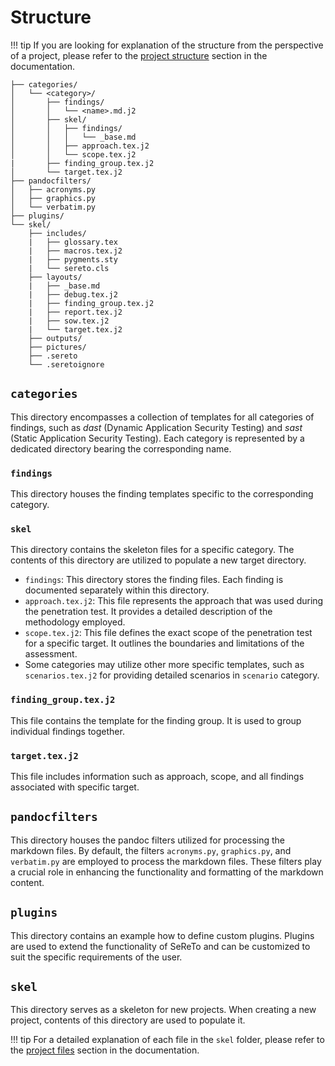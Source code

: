 # Structure

!!! tip
    If you are looking for explanation of the structure from the perspective of a project, please refer to the [project structure](../concepts/project_files.md) section in the documentation.

```text
├── categories/
│   └── <category>/
│       ├── findings/
│       │   └── <name>.md.j2
│       ├── skel/
│       │   ├── findings/
│       │   │   └── _base.md
│       │   ├── approach.tex.j2
│       │   └── scope.tex.j2
|       ├── finding_group.tex.j2
│       └── target.tex.j2
├── pandocfilters/
│   ├── acronyms.py
│   ├── graphics.py
│   └── verbatim.py
├── plugins/
└── skel/
    ├── includes/
    |   ├── glossary.tex
    |   ├── macros.tex.j2
    |   ├── pygments.sty
    |   └── sereto.cls
    ├── layouts/
    |   ├── _base.md
    |   ├── debug.tex.j2
    |   ├── finding_group.tex.j2
    |   ├── report.tex.j2
    |   ├── sow.tex.j2
    |   └── target.tex.j2
    ├── outputs/
    ├── pictures/
    ├── .sereto
    └── .seretoignore
```

## `categories`

This directory encompasses a collection of templates for all categories of findings, such as *dast* (Dynamic Application Security Testing) and *sast* (Static Application Security Testing). Each category is represented by a dedicated directory bearing the corresponding name.

### `findings`

This directory houses the finding templates specific to the corresponding category.

### `skel`

This directory contains the skeleton files for a specific category. The contents of this directory are utilized to populate a new target directory.

- `findings`: This directory stores the finding files. Each finding is documented separately within this directory.
- `approach.tex.j2`: This file represents the approach that was used during the penetration test. It provides a detailed description of the methodology employed.
- `scope.tex.j2`: This file defines the exact scope of the penetration test for a specific target. It outlines the boundaries and limitations of the assessment.
- Some categories may utilize other more specific templates, such as `scenarios.tex.j2` for providing detailed scenarios in `scenario` category.

### `finding_group.tex.j2`

This file contains the template for the finding group. It is used to group individual findings together.

### `target.tex.j2`

This file includes information such as approach, scope, and all findings associated with specific target.

## `pandocfilters`

This directory houses the pandoc filters utilized for processing the markdown files. By default, the filters `acronyms.py`, `graphics.py`, and `verbatim.py` are employed to process the markdown files. These filters play a crucial role in enhancing the functionality and formatting of the markdown content.

## `plugins`

This directory contains an example how to define custom plugins. Plugins are used to extend the functionality of SeReTo and can be customized to suit the specific requirements of the user.

## `skel`

This directory serves as a skeleton for new projects. When creating a new project, contents of this directory are used to populate it.

!!! tip
    For a detailed explanation of each file in the `skel` folder, please refer to the [project files](../concepts/project_files.md) section in the documentation.
